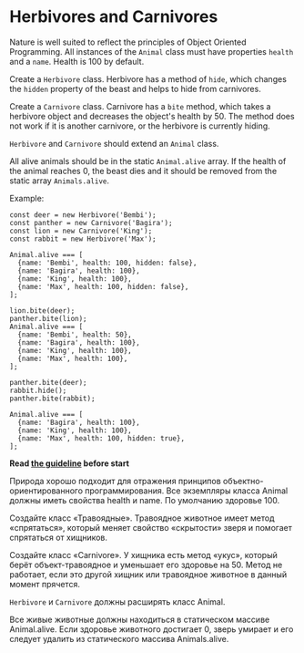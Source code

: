 # Herbivores and Сarnivores
Nature is well suited to reflect the principles of Object Oriented Programming.
All instances of the `Animal` class must have properties `health` and a `name`.
Health is 100 by default.

Create a `Herbivore` class.
Herbivore has a method of `hide`, which changes the `hidden` property of the beast and helps to hide from carnivores.

Create a `Сarnivore` class.
Carnivore has a `bite` method, which takes a herbivore object and decreases the object's health by 50. The method does not work if it is another сarnivore, or the herbivore is currently hiding.

`Herbivore` and `Сarnivore` should extend an `Animal` class.

All alive animals should be in the static `Animal.alive` array.
If the health of the animal reaches 0, the beast dies and it should be removed from the static array `Animals.alive`.

Example:
```
const deer = new Herbivore('Bembi');
const panther = new Carnivore('Bagira');
const lion = new Carnivore('King');
const rabbit = new Herbivore('Max');

Animal.alive === [
  {name: 'Bembi', health: 100, hidden: false},
  {name: 'Bagira', health: 100},
  {name: 'King', health: 100},
  {name: 'Max', health: 100, hidden: false},
];

lion.bite(deer);
panther.bite(lion);
Animal.alive === [
  {name: 'Bembi', health: 50},
  {name: 'Bagira', health: 100},
  {name: 'King', health: 100},
  {name: 'Max', health: 100},
];

panther.bite(deer);
rabbit.hide();
panther.bite(rabbit);

Animal.alive === [
  {name: 'Bagira', health: 100},
  {name: 'King', health: 100},
  {name: 'Max', health: 100, hidden: true},
];
```

**Read [the guideline](https://github.com/mate-academy/js_task-guideline/blob/master/README.md) before start**

Природа хорошо подходит для отражения принципов объектно-ориентированного программирования.
Все экземпляры класса Animal должны иметь свойства health и name.
По умолчанию здоровье 100.

Создайте класс «Травоядные».
Травоядное животное имеет метод «спрятаться», который меняет свойство «скрытости» зверя и помогает спрятаться от хищников.

Создайте класс «Сarnivore».
У хищника есть метод «укус», который берёт объект-травоядное и уменьшает его здоровье на 50. Метод не работает, если это другой хищник или травоядное животное в данный момент прячется.

`Herbivore` и `Сarnivore` должны расширять класс Animal.

Все живые животные должны находиться в статическом массиве Animal.alive.
Если здоровье животного достигает 0, зверь умирает и его следует удалить из статического массива Animals.alive.
